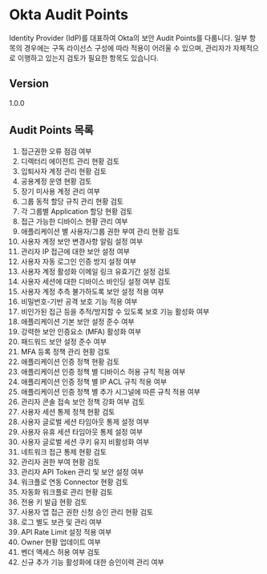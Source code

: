 # Okta Audit Points
Identity Provider (IdP)를 대표하여 Okta의 보안 Audit Points를 다룹니다. 일부 항목의 경우에는 구독 라이선스 구성에 따라 적용이 어려울 수 있으며, 관리자가 자체적으로 이행하고 있는지 검토가 필요한 항목도 있습니다. 

## Version
1.0.0 

## Audit Points 목록 
1. 접근권한 오류 점검 여부
1. 디렉터리 에이전트 관리 현황 검토 
1. 입퇴사자 계정 관리 현황 검토 
1. 공용계정 운영 현황 검토
1. 장기 미사용 계정 관리 여부
1. 그룹 동적 할당 규칙 관리 현황 검토
1. 각 그룹별 Application 할당 현황 검토
1. 접근 가능한 디바이스 현황 관리 여부 
1. 애플리케이션 별 사용자/그룹 권한 부여 관리 현황 검토
1. 사용자 계정 보안 변경사항 알림 설정 여부
1. 관리자 IP 접근에 대한 보안 설정 여부
1. 사용자 자동 로그인 인증 방지 설정 여부 
1. 사용자 계정 활성화 이메일 링크 유효기간 설정 검토
1. 사용자 세션에 대한 디바이스 바인딩 설정 여부 검토
1. 사용자 계정 추측 불가하도록 보안 설정 적용 여부 
1. 비밀번호-기반 공격 보호 기능 적용 여부
1. 비인가된 접근 등을 추적/방지할 수 있도록 보호 기능 활성화 여부
1. 애플리케이션 기본 보안 설정 준수 여부
1. 강력한 보안 인증요소 (MFA) 활성화 여부
1. 패드워드 보안 설정 준수 여부
1. MFA 등록 정책 관리 현황 검토
1. 애플리케이션 인증 정책 현황 검토
1. 애플리케이션 인증 정책 별 디바이스 허용 규칙 적용 여부
1. 애플리케이션 인증 정책 별 IP ACL 규칙 적용 여부
1. 애플리케이션 인증 정책 별 추가 시그널에 따른 규칙 적용 여부
1. 관리자 콘솔 접속 보안 정책 강화 여부 검토
1. 사용자 세션 통제 정책 현황 검토
1. 사용자 글로벌 세션 타임아웃 통제 설정 여부
1. 사용자 유휴 세션 타임아웃 통제 설정 여부
1. 사용자 글로벌 세션 쿠키 유지 비활성화 여부
1. 네트워크 접근 통제 현황 검토
1. 관리자 권한 부여 현황 검토
1. 관리자 API Token 관리 및 보안 설정 여부
1. 워크플로 연동 Connector 현황 검토
1. 자동화 워크플로 관리 현황 검토
1. 전용 키 발급 현황 검토
1. 사용자 앱 접근 권한 신청 승인 관리 현황 검토
1. 로그 별도 보관 및 관리 여부 
1. API Rate Limit 설정 적용 여부
1. Owner 현황 업데이트 여부 
1. 벤더 액세스 허용 여부 검토
1. 신규 추가 기능 활성화에 대한 승인이력 관리 여부
